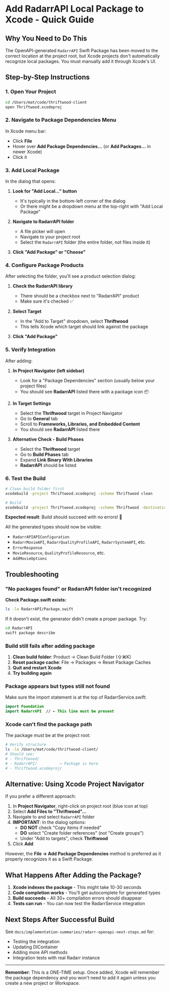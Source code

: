 # Add RadarrAPI Local Package to Xcode - Quick Guide

## Why You Need to Do This

The OpenAPI-generated `RadarrAPI` Swift Package has been moved to the correct location at the project root, but Xcode projects don't automatically recognize local packages. You must manually add it through Xcode's UI.

## Step-by-Step Instructions

### 1. Open Your Project

```bash
cd /Users/mat/code/thriftwood-client
open Thriftwood.xcodeproj
```

### 2. Navigate to Package Dependencies Menu

In Xcode menu bar:

- Click **File**
- Hover over **Add Package Dependencies...** (or **Add Packages...** in newer Xcode)
- Click it

### 3. Add Local Package

In the dialog that opens:

1. **Look for "Add Local..." button**

   - It's typically in the bottom-left corner of the dialog
   - Or there might be a dropdown menu at the top-right with "Add Local Package"

2. **Navigate to RadarrAPI folder**

   - A file picker will open
   - Navigate to your project root
   - Select the `RadarrAPI` folder (the entire folder, not files inside it)

3. **Click "Add Package" or "Choose"**

### 4. Configure Package Products

After selecting the folder, you'll see a product selection dialog:

1. **Check the RadarrAPI library**

   - There should be a checkbox next to "RadarrAPI" product
   - Make sure it's checked ✅

2. **Select Target**

   - In the "Add to Target" dropdown, select **Thriftwood**
   - This tells Xcode which target should link against the package

3. **Click "Add Package"**

### 5. Verify Integration

After adding:

1. **In Project Navigator (left sidebar)**

   - Look for a "Package Dependencies" section (usually below your project files)
   - You should see **RadarrAPI** listed there with a package icon 📦

2. **In Target Settings**

   - Select the **Thriftwood** target in Project Navigator
   - Go to **General** tab
   - Scroll to **Frameworks, Libraries, and Embedded Content**
   - You should see **RadarrAPI** listed there

3. **Alternative Check - Build Phases**
   - Select the **Thriftwood** target
   - Go to **Build Phases** tab
   - Expand **Link Binary With Libraries**
   - **RadarrAPI** should be listed

### 6. Test the Build

```bash
# Clean build folder first
xcodebuild -project Thriftwood.xcodeproj -scheme Thriftwood clean

# Build
xcodebuild -project Thriftwood.xcodeproj -scheme Thriftwood -destination 'platform=macOS' build
```

**Expected result**: Build should succeed with no errors! 🎉

All the generated types should now be visible:

- `RadarrAPIAPIConfiguration`
- `RadarrMovieAPI`, `RadarrQualityProfileAPI`, `RadarrSystemAPI`, etc.
- `ErrorResponse`
- `MovieResource`, `QualityProfileResource`, etc.
- `AddMovieOptions`

## Troubleshooting

### "No packages found" or RadarrAPI folder isn't recognized

**Check Package.swift exists:**

```bash
ls -la RadarrAPI/Package.swift
```

If it doesn't exist, the generator didn't create a proper package. Try:

```bash
cd RadarrAPI
swift package describe
```

### Build still fails after adding package

1. **Clean build folder**: Product → Clean Build Folder (⇧⌘K)
2. **Reset package cache**: File → Packages → Reset Package Caches
3. **Quit and restart Xcode**
4. **Try building again**

### Package appears but types still not found

Make sure the import statement is at the top of RadarrService.swift:

```swift
import Foundation
import RadarrAPI  // ← This line must be present
```

### Xcode can't find the package path

The package must be at the project root:

```bash
# Verify structure
ls -la /Users/mat/code/thriftwood-client/
# Should see:
# - Thriftwood/
# - RadarrAPI/          ← Package is here
# - Thriftwood.xcodeproj/
```

## Alternative: Using Xcode Project Navigator

If you prefer a different approach:

1. In **Project Navigator**, right-click on project root (blue icon at top)
2. Select **Add Files to "Thriftwood"...**
3. Navigate to and select `RadarrAPI` folder
4. **IMPORTANT**: In the dialog options:
   - **DO NOT** check "Copy items if needed"
   - **DO** select "Create folder references" (not "Create groups")
   - Under "Add to targets", check **Thriftwood**
5. Click **Add**

However, the **File → Add Package Dependencies** method is preferred as it properly recognizes it as a Swift Package.

## What Happens After Adding the Package?

1. **Xcode indexes the package** - This might take 10-30 seconds
2. **Code completion works** - You'll get autocomplete for generated types
3. **Build succeeds** - All 30+ compilation errors should disappear
4. **Tests can run** - You can now test the RadarrService integration

## Next Steps After Successful Build

See `docs/implementation-summaries/radarr-openapi-next-steps.md` for:

- Testing the integration
- Updating DIContainer
- Adding more API methods
- Integration tests with real Radarr instance

---

**Remember**: This is a ONE-TIME setup. Once added, Xcode will remember the package dependency and you won't need to add it again unless you create a new project or Workspace.
